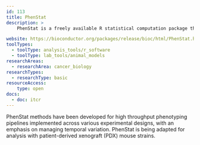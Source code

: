 ```yaml
---
id: 113
title: PhenStat
description: >
    PhenStat is a freely available R statistical computation package that provides a variety of statistical methods for the identification of phenotypic associations from model organisms developed for the International Mouse Phenotyping Consortium (IMPC).

website: https://bioconductor.org/packages/release/bioc/html/PhenStat.html
toolTypes:
  - toolType: analysis_tools/r_software
  - toolType: lab_tools/animal_models
researchAreas:
  - researchArea: cancer_biology
researchTypes:
  - researchType: basic
resourceAccess:
    type: open
docs:
  - doc: itcr       
---
```

PhenStat methods have been developed for high throughput phenotyping pipelines implemented across various experimental designs, with an emphasis on managing temporal variation. PhenStat is being adapted for analysis with patient-derived xenograft (PDX) mouse strains.